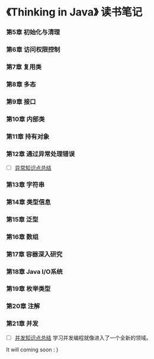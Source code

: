 # 《Thinking in Java》 读书笔记



### 第5章 初始化与清理





### 第6章 访问权限控制



### 第7章 复用类



### 第8章 多态



### 第9章 接口



### 第10章 内部类



### 第11章 持有对象



### 第12章 通过异常处理错误

- [ ] [异常知识点总结](exceptions/ErrorHandlingwithExceptions.md)

### 第13章 字符串



### 第14章 类型信息



### 第15章 泛型



### 第16章 数组



### 第17章 容器深入研究



### 第18章 Java I/O系统



### 第19章 枚举类型



### 第20章 注解



### 第21章 并发



- [ ] [并发知识点总结](concurrent/Concurrency.md)   学习并发编程就像进入了一个全新的领域。









It will coming soon : )